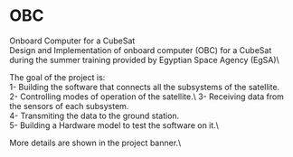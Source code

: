 # OBC
Onboard Computer for a CubeSat\
Design and Implementation of onboard computer (OBC) for a CubeSat during the summer training provided by Egyptian Space Agency (EgSA)\

The goal of the project is:\
1- Building the software that connects all the subsystems of the satellite.\
2- Controlling modes of operation of the satellite.\ 
3- Receiving data from the sensors of each subsystem.\
4- Transmiting the data to the ground station.\
5- Building a Hardware model to test the software on it.\

More details are shown in the project banner.\

